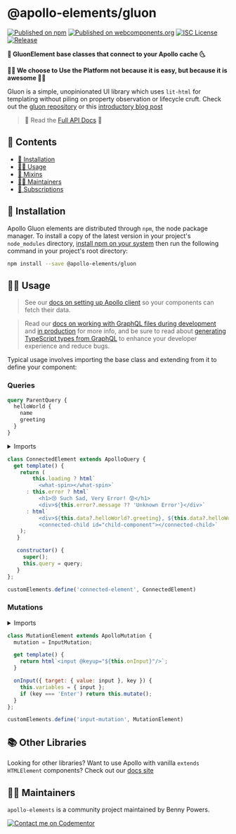 # @apollo-elements/gluon

[![Published on npm](https://img.shields.io/npm/v/@apollo-elements/gluon.svg)](https://www.npmjs.com/package/@apollo-elements/gluon)
[![Published on webcomponents.org](https://img.shields.io/badge/webcomponents.org-published-blue.svg)](https://www.webcomponents.org/element/@apollo-elements/gluon)
[![ISC License](https://img.shields.io/npm/l/@apollo-elements/gluon)](https://github.com/apollo-elements/apollo-elements/blob/main/LICENCE.md)
[![Release](https://github.com/apollo-elements/apollo-elements/workflows/Release/badge.svg)](https://github.com/apollo-elements/apollo-elements/actions)

<strong>🚀 GluonElement base classes that connect to your Apollo cache 🌜</strong>

<strong>👩‍🚀 We choose to Use the Platform not because it is easy, but because it is awesome 👨‍🚀</strong>

Gluon is a simple, unopinionated UI library which uses `lit-html` for templating without piling on property observation or lifecycle cruft. Check out the [gluon repository](https://github.com/ruphin/gluonjs) or this [introductory blog post](https://dev.to/bennypowers/lets-build-web-components-part-6-gluon-27ll)

> 🔎 Read the [Full API Docs](https://apolloelements.dev/api/libraries/gluon/) 🔎

## 📓 Contents
- [🔧 Installation](#-installation)
- [👩‍🚀 Usage](#-usage)
- [🍹 Mixins](#-mixins)
- [👷‍♂️ Maintainers](#-maintainers)
- [📖 Subscriptions](#-subscriptions)

## 🔧 Installation
Apollo Gluon elements are distributed through `npm`, the node package manager. To install a copy of the latest version in your project's `node_modules` directory, [install npm on your system](https://www.npmjs.com/get-npm) then run the following command in your project's root directory:

```bash
npm install --save @apollo-elements/gluon
```

## 👩‍🚀 Usage
> See our [docs on setting up Apollo client](https://apolloelements.dev/guides/getting-started/apollo-client/) so your components can fetch their data.

> Read our [docs on working with GraphQL files during development](https://apolloelements.dev/guides/getting-started/buildless-development/) and [in production](https://apolloelements.dev/guides/getting-started/building-for-production/) for more info, and be sure to read about [generating TypeScript types from GraphQL](https://apolloelements.dev/guides/getting-started/codegen/) to enhance your developer experience and reduce bugs.

Typical usage involves importing the base class and extending from it to define your component:

### Queries

```graphql
query ParentQuery {
  helloWorld {
    name
    greeting
  }
}
```

<details>

<summary>Imports</summary>

<code-copy>

```js
import { ApolloQuery, html } from '@apollo-elements/gluon';
import ParentQuery from './Parent.query.graphql';
```

</code-copy>

</details>

```js
class ConnectedElement extends ApolloQuery {
  get template() {
    return (
        this.loading ? html`
          <what-spin></what-spin>`
      : this.error ? html`
          <h1>😢 Such Sad, Very Error! 😰</h1>
          <div>${this.error?.message ?? 'Unknown Error'}</div>`
      : html`
          <div>${this.data?.helloWorld?.greeting}, ${this.data?.helloWorld?.name}</div>
          <connected-child id="child-component"></connected-child>`
    );
   }

   constructor() {
     super();
     this.query = query;
   }
};

customElements.define('connected-element', ConnectedElement)
```

### Mutations

<details>

<summary>Imports</summary>

<code-copy>

```js
import { ApolloMutation, html } from '@apollo-elements/gluon';
import InputMutation from './Input.mutation.graphql';
```

</code-copy>

</details>

<code-copy>

```js
class MutationElement extends ApolloMutation {
  mutation = InputMutation;

  get template() {
    return html`<input @keyup="${this.onInput}"/>`;
  }

  onInput({ target: { value: input }, key }) {
    this.variables = { input };
    if (key === 'Enter') return this.mutate();
  }
};

customElements.define('input-mutation', MutationElement)
```

</code-copy>

## 📚 Other Libraries
Looking for other libraries? Want to use Apollo with vanilla `extends HTMLElement` components? Check out our [docs site](https://apolloelements.dev/)

## 👷‍♂️ Maintainers
`apollo-elements` is a community project maintained by Benny Powers.

[![Contact me on Codementor](https://cdn.codementor.io/badges/contact_me_github.svg)](https://www.codementor.io/bennyp?utm_source=github&utm_medium=button&utm_term=bennyp&utm_campaign=github)
